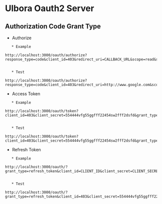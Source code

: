 Ulbora Oauth2 Server 
==============

## Authorization Code Grant Type

 * Authorize

```
   * Example

http://localhost:3000/oauth/authorize?response_type=code&client_id=403&redirect_uri=CALLBACK_URL&scope=read&state=xyz
  
```

```  
   * Test

http://localhost:3000/oauth/authorize?response_type=code&client_id=403&redirect_uri=http://www.google.com&scope=read&state=xyz

```

 * Access Token 

```
   * Example

http://localhost:3000/oauth/token?client_id=403&client_secret=554444vfg55ggfff22454sw2fff2dsfd&grant_type=authorization_code&code=i76y13e340akRn6Ipkdbii&redirect_uri=http://www.google.com
 
```

```  
   * Test

http://localhost:3000/oauth/token?client_id=403&client_secret=554444vfg55ggfff22454sw2fff2dsfd&grant_type=authorization_code&code=i76y13e340akRn6Ipkdbii&redirect_uri=http://www.google.com

```

 * Refresh Token

```
   * Example

http://localhost:3000/oauth/?grant_type=refresh_token&client_id=CLIENT_ID&client_secret=CLIENT_SECRET&refresh_token=REFRESH_TOKEN
   
```

``` 
   * Test

http://localhost:3000/oauth/?grant_type=refresh_token&client_id=403&client_secret=554444vfg55ggfff22454sw2fff2dsfd&refresh_token=efssffffnnlf

```